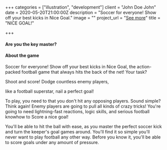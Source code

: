 +++
categories = ["illustration", "development"]
client = "John Doe John"
date = 2020-05-20T21:00:00Z
description = "Soccer for everyone! Show off your best kicks in Nice Goal."
image = ""
project_url = "[See more](https://play.google.com/store/apps/details?id=com.azdam.nicegoal)"
title = "NICE GOAL!"

+++
#### Are you the key master?

#### About the game

Soccer for everyone! Show off your best kicks in Nice Goal, the action-packed football game that always hits the back of the net! Your task?

Shoot and score! Dodge countless enemy players,

like a football superstar, nail a perfect goal!

To play, you need to that you don't hit any opposing players. Sound simple? Think again! Enemy players are going to pull all kinds of crazy tricks! You're going to need lightning-fast reactions, logic skills, and serious football knowhow to Score a nice goal!

You'll be able to hit the ball with ease, as you master the perfect soccer kick and turn the keeper's goal games around. You'll find it so simple you'll never want to play football any other way. Before you know it, you'll be able to score goals under any amount of pressure.